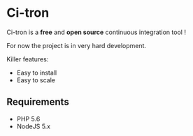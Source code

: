 Ci-tron
=======

Ci-tron is a **free** and **open source** continuous integration tool !

For now the project is in very hard development.

Killer features:

* Easy to install
* Easy to scale

Requirements
------------

* PHP 5.6
* NodeJS 5.x
